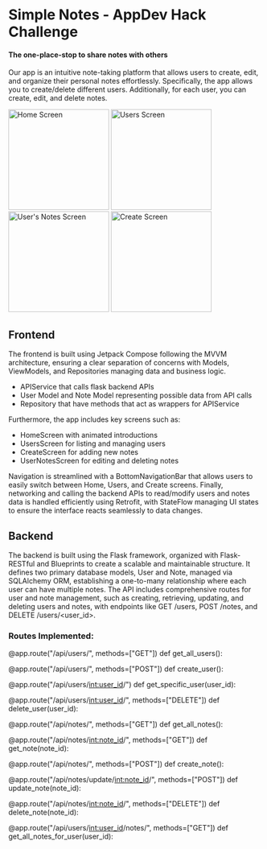 # Simple Notes - AppDev Hack Challenge
#### The one-place-stop to share notes with others
Our app is an intuitive note-taking platform that allows users to create, edit, and organize their personal notes effortlessly. Specifically, the app allows you to create/delete different users. Additionally, for each user, you can create, edit, and delete notes.

<img src="https://github.com/user-attachments/assets/0343f3ef-8b65-40ea-a5b1-af843be52d6d" alt="Home Screen" width="200" />
<img src="https://github.com/user-attachments/assets/77319896-6478-4298-99d2-8fefd341ea68" alt="Users Screen" width="200" />
<img src="https://github.com/user-attachments/assets/17e80052-18c1-4bdd-b329-fc6d81ef6cc7" alt="User's Notes Screen" width="200" />
<img src="https://github.com/user-attachments/assets/fb136a3f-88bf-4e5c-84a2-e152a779b1d1" alt="Create Screen" width="200" />


## Frontend
The frontend is built using Jetpack Compose following the MVVM architecture, ensuring a clear separation of concerns with Models, ViewModels, and Repositories managing data and business logic. 
- APIService that calls flask backend APIs
- User Model and Note Model representing possible data from API calls
- Repository that have methods that act as wrappers for APIService

Furthermore, the app includes key screens such as:
- HomeScreen with animated introductions
- UsersScreen for listing and managing users
- CreateScreen for adding new notes
- UserNotesScreen for editing and deleting notes

Navigation is streamlined with a BottomNavigationBar that allows users to easily switch between Home, Users, and Create screens. Finally, networking and calling the backend APIs to read/modify users and notes data is handled efficiently using Retrofit, with StateFlow managing UI states to ensure the interface reacts seamlessly to data changes.


## Backend
The backend is built using the Flask framework, organized with Flask-RESTful and Blueprints to create a scalable and maintainable structure. It defines two primary database models, User and Note, managed via SQLAlchemy ORM, establishing a one-to-many relationship where each user can have multiple notes. The API includes comprehensive routes for user and note management, such as creating, retrieving, updating, and deleting users and notes, with endpoints like GET /users, POST /notes, and DELETE /users/<user_id>.


### Routes Implemented:
@app.route("/api/users/", methods=["GET"])
def get_all_users():

@app.route("/api/users/", methods=["POST"])
def create_user():

@app.route("/api/users/<int:user_id>/")
def get_specific_user(user_id):

@app.route("/api/users/<int:user_id>/", methods=["DELETE"])
def delete_user(user_id):

@app.route("/api/notes/", methods=["GET"])
def get_all_notes():

@app.route("/api/notes/<int:note_id>/", methods=["GET"])
def get_note(note_id):

@app.route("/api/notes/", methods=["POST"])
def create_note():

@app.route("/api/notes/update/<int:note_id>/", methods=["POST"])
def update_note(note_id):

@app.route("/api/notes/<int:note_id>/", methods=["DELETE"])
def delete_note(note_id):

@app.route("/api/users/<int:user_id>/notes/", methods=["GET"])
def get_all_notes_for_user(user_id):
